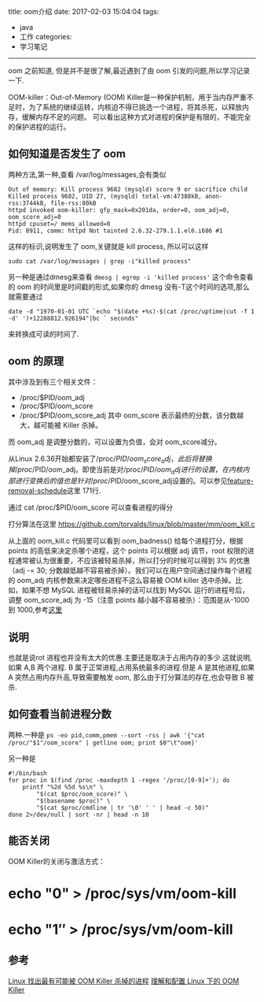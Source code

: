 title: oom介绍
date: 2017-02-03 15:04:04
tags:
  - java
  - 工作
categories:
  - 学习笔记
---


oom 之前知道, 但是并不是很了解,最近遇到了由 oom 引发的问题,所以学习记录一下.

OOM-killer：Out-of-Memory (OOM) Killer是一种保护机制，用于当内存严重不足时，为了系统的继续运转，内核迫不得已挑选一个进程，将其杀死，以释放内存，缓解内存不足的问题。
可以看出这种方式对进程的保护是有限的，不能完全的保护进程的运行。


## 如何知道是否发生了 oom
两种方法,第一种,查看 /var/log/messages,会有类似
````
Out of memory: Kill process 9682 (mysqld) score 9 or sacrifice child
Killed process 9682, UID 27, (mysqld) total-vm:47388kB, anon-rss:3744kB, file-rss:80kB
httpd invoked oom-killer: gfp_mask=0x201da, order=0, oom_adj=0, oom_score_adj=0
httpd cpuset=/ mems_allowed=0
Pid: 8911, comm: httpd Not tainted 2.6.32-279.1.1.el6.i686 #1
````
这样的标识,说明发生了 oom,关键就是 kill process, 所以可以这样

`sudo cat /var/log/messages | grep -i"killed process"`

另一种是通过dmesg来查看
`dmesg | egrep -i 'killed process'`
这个命令查看的 oom 的时间里是时间戳的形式,如果你的 dmesg 没有-T这个时间的选项,那么就需要通过

````
date -d "1970-01-01 UTC `echo "$(date +%s)-$(cat /proc/uptime|cut -f 1 -d' ')+12288812.926194"|bc ` seconds"
````

来转换成可读的时间了.


## oom 的原理

其中涉及到有三个相关文件：

* /proc/$PID/oom_adj
* /proc/$PID/oom_score
* /proc/$PID/oom_score_adj
其中 oom_score 表示最终的分数，该分数越大，越可能被 Killer 杀掉。

而 oom_adj 是调整分数的，可以设置为负值，会对 oom_score减分。

从Linux 2.6.36开始都安装了/proc/$PID/oom_score_adj，此后将替换掉/proc/$PID/oom_adj。即使当前是对/proc/$PID/oom_adj进行的设置，在内核内部进行变换后的值也是针对/proc/$PID/oom_score_adj设置的。可以参见[feature-removal-schedule](https://github.com/tinganho/linux-kernel/blob/master/Documentation/feature-removal-schedule.txt)这里 171行. 

通过 cat /proc/$PID/oom_score 可以查看进程的得分


打分算法在这里
https://github.com/torvalds/linux/blob/master/mm/oom_kill.c

从上面的 oom_kill.c 代码里可以看到 oom_badness() 给每个进程打分，根据 points 的高低来决定杀哪个进程，这个 points 可以根据 adj 调节，root 权限的进程通常被认为很重要，不应该被轻易杀掉，所以打分的时候可以得到 3% 的优惠（adj -= 30; 分数越低越不容易被杀掉）。我们可以在用户空间通过操作每个进程的 oom_adj 内核参数来决定哪些进程不这么容易被 OOM killer 选中杀掉。比如，如果不想 MySQL 进程被轻易杀掉的话可以找到 MySQL 运行的进程号后，调整 oom_score_adj 为 -15（注意 points 越小越不容易被杀）：范围是从-1000 到 1000,参考[这里](https://github.com/torvalds/linux/commit/a63d83f427fbce97a6cea0db2e64b0eb8435cd10#include/linux/oom.h)

## 说明

也就是说rot 进程也并没有太大的优惠.主要还是取决于占用内存的多少.这就说明,如果 A,B 两个进程. B 属于正常进程,占用系统最多的进程.但是 A 是其他进程,如果 A 突然占用内存升高,导致需要触发 oom, 那么由于打分算法的存在,也会导致 B 被杀.

## 如何查看当前进程分数

两种.一种是
`ps -eo pid,comm,pmem --sort -rss | awk '{"cat /proc/"$1"/oom_score" | getline oom; print $0"\t"oom}'`

另一种是

````
#!/bin/bash
for proc in $(find /proc -maxdepth 1 -regex '/proc/[0-9]+'); do
    printf "%2d %5d %s\n" \
        "$(cat $proc/oom_score)" \
        "$(basename $proc)" \
        "$(cat $proc/cmdline | tr '\0' ' ' | head -c 50)"
done 2>/dev/null | sort -nr | head -n 10
````

## 能否关闭

OOM Killer的关闭与激活方式：
# echo "0" > /proc/sys/vm/oom-kill
# echo "1″ > /proc/sys/vm/oom-kill


## 参考

[Linux 找出最有可能被 OOM Killer 杀掉的进程](https://github.com/Yhzhtk/note/issues/31)
[理解和配置 Linux 下的 OOM Killer](http://www.vpsee.com/2013/10/how-to-configure-the-linux-oom-killer/)